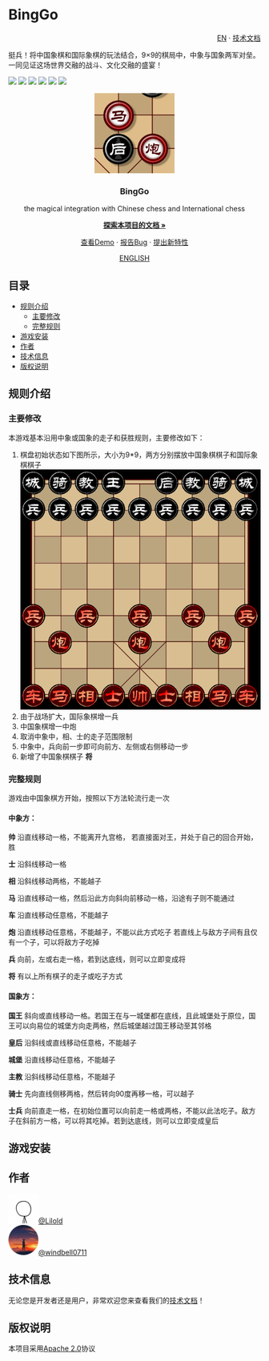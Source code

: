 # BingGo
<p align="right">
  <a href="https://github.com/windbelljianjie0711/BingGo/README_en.md">EN</a> · 
  <a href="https://github.com/windbelljianjie0711/BingGo/README_tech.md">技术文档</a>
</p>
挺兵！将中国象棋和国际象棋的玩法结合，9×9的棋局中，中象与国象两军对垒。一同见证这场世界交融的战斗、文化交融的盛宴！

[![](https://img.shields.io/badge/python-3.7.5+-purple)](https://www.python.org)
[![](https://img.shields.io/badge/issues-0-blue)](https://github.com/windbell0711/BingGo/issues)
[![](https://img.shields.io/badge/contributors-2-green)](https://github.com/windbell0711/BingGo/graphs/contributors)
![](https://img.shields.io/badge/stars-2-orange)
[![](https://img.shields.io/badge/framework-kivy-darkred)](https://github.com/kivy/kivy)
[![](https://img.shields.io/badge/LICENSE-Apache2.0-yellow)](https://github.com/windbell0711/BingGo?tab=Apache-2.0-1-ov-file#readme)

<p align="center">
  <a href="https://github.com/windbelljianjie0711/BingGo">
    <img src="./img_readme/mahoupao.png" alt="Logo" width="160" height="160">
  </a>
</p>

<h3 align="center">BingGo</h3>
<p align="center">the magical integration with Chinese chess and International chess</p>

[<p align="center">**探索本项目的文档 »**</p>](#目录)

<p align="center">
  <a href="https://github.com/windbell0711/BingGo">查看Demo</a>  ·
  <a href="https://github.com/windbell0711/BingGo/issues">报告Bug</a>  ·
  <a href="https://github.com/windbell0711/BingGo/issues">提出新特性</a>
</p>

[<p align="center">ENGLISH</p>](README_en.md)
 

## 目录
- [规则介绍](#规则介绍)
  - [主要修改](#主要修改)
  - [完整规则](#完整规则)
- [游戏安装](#游戏安装)
- [作者](#作者)
- [技术信息](#技术信息)
- [版权说明](#版权说明)


## 规则介绍
### 主要修改
本游戏基本沿用中象或国象的走子和获胜规则，主要修改如下：
1. 棋盘初始状态如下图所示，大小为9*9，两方分别摆放中国象棋棋子和国际象棋棋子
![游戏开局](./img_readme/war1.png)
2. 由于战场扩大，国际象棋增一兵
3. 中国象棋增一中炮
4. 取消中象中，相、士的走子范围限制
5. 中象中，兵向前一步即可向前方、左侧或右侧移动一步
6. 新增了中国象棋棋子 **将**

### 完整规则

游戏由中国象棋方开始，按照以下方法轮流行走一次

#### 中象方：
**帅**
沿直线移动一格，不能离开九宫格，
若直接面对王，并处于自己的回合开始，胜

**士**
沿斜线移动一格

**相**
沿斜线移动两格，不能越子

**马**
沿直线移动一格，然后沿此方向斜向前移动一格，沿途有子则不能通过

**车**
沿直线移动任意格，不能越子

**炮**
沿直线移动任意格，不能越子，不能以此方式吃子
若直线上与敌方子间有且仅有一个子，可以将敌方子吃掉

**兵**
向前，左或右走一格，若到达底线，则可以立即变成将

**将**
有以上所有棋子的走子或吃子方式


#### 国象方：

**国王**
斜向或直线移动一格。若国王在与一城堡都在底线，且此城堡处于原位，国王可以向易位的城堡方向走两格，然后城堡越过国王移动至其邻格

**皇后**
沿斜线或直线移动任意格，不能越子

**城堡**
沿直线移动任意格，不能越子

**主教**
沿斜线移动任意格，不能越子

**骑士**
先向直线侧移两格，然后转向90度再移一格，可以越子

**士兵**
向前直走一格，在初始位置可以向前走一格或两格，不能以此法吃子。敌方子在斜前方一格，可以将其吃掉。若到达底线，则可以立即变成皇后


## 游戏安装

## 作者
<img src="./img_readme/Lilold.png" alt="Logo" width="60" height="60"><a href="https://github.com/windbell0711/Lilold333">@Lilold</a>
<br/>
<img src="./img_readme/windbell0711.png" alt="Logo" width="60" height="60"><a href="https://github.com/windbell0711/windbell0711">@windbell0711</a>

## 技术信息
无论您是开发者还是用户，非常欢迎您来查看我们的[技术文档](README_tech.md)！

## 版权说明
本项目采用[Apache 2.0](LICENSE)协议
